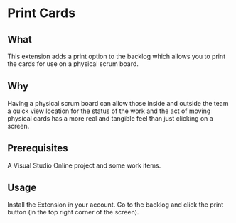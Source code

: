 # Print Cards
## What

This extension adds a print option to the backlog which allows you to print the cards for use on a physical scrum board.

## Why

Having a physical scrum board can allow those inside and outside the team a quick view location for the status of the work and the act of moving physical cards has a more real and tangible feel than just clicking on a screen.

## Prerequisites

A Visual Studio Online project and some work items.

## Usage

Install the Extension in your account. Go to the backlog and click the print button (in the top right corner of the screen).